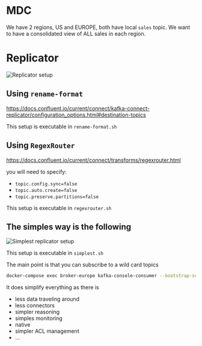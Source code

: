 # MDC

We have 2 regions, US and EUROPE, both have local `sales` topic.
We want to have a consolidated view of ALL sales in each region.

# Replicator

![Replicator setup](replicator.png "Replicator can rename topics")

## Using `rename-format`

https://docs.confluent.io/current/connect/kafka-connect-replicator/configuration_options.html#destination-topics

This setup is executable in `rename-format.sh`

## Using `RegexRouter`

https://docs.confluent.io/current/connect/transforms/regexrouter.html

you will need to specify:

* `topic.config.sync=false`
* `topic.auto.create=false`
* `topic.preserve.partitions=false`

This setup is executable in `regexrouter.sh`

## The simples way is the following

![Simplest replicator setup](simplest.png "Replicator")

This setup is executable in `simplest.sh`

The main point is that you can subscribe to a wild card topics

```sh
docker-compose exec broker-europe kafka-console-consumer --bootstrap-server broker-europe:9092 --whitelist "sales_.*" --from-beginning --max-messages 20 --property metadata.max.age.ms 30000
```

It does simplify everything as there is

* less data traveling around
* less connectors
* simpler reasoning
* simples monitoring
* native
* simpler ACL management
* ...